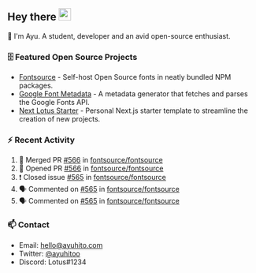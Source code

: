 ## Hey there <img src="https://media.giphy.com/media/hvRJCLFzcasrR4ia7z/giphy.gif" width="25" height="25">

📝 I'm Ayu. A student, developer and an avid open-source enthusiast.

### 🗄 Featured Open Source Projects

- [Fontsource](https://github.com/fontsource/fontsource) - Self-host Open Source fonts in neatly bundled NPM packages.
- [Google Font Metadata](https://github.com/fontsource/google-font-metadata) - A metadata generator that fetches and parses the Google Fonts API.
- [Next Lotus Starter](https://github.com/DecliningLotus/next-lotus-starter) - Personal Next.js starter template to streamline the creation of new projects.

### ⚡ Recent Activity

<!--START_SECTION:activity-->

1. 🎉 Merged PR [#566](https://github.com/fontsource/fontsource/pull/566) in [fontsource/fontsource](https://github.com/fontsource/fontsource)
2. 💪 Opened PR [#566](https://github.com/fontsource/fontsource/pull/566) in [fontsource/fontsource](https://github.com/fontsource/fontsource)
3. ❗️ Closed issue [#565](https://github.com/fontsource/fontsource/issues/565) in [fontsource/fontsource](https://github.com/fontsource/fontsource)
4. 🗣 Commented on [#565](https://github.com/fontsource/fontsource/issues/565) in [fontsource/fontsource](https://github.com/fontsource/fontsource)
5. 🗣 Commented on [#565](https://github.com/fontsource/fontsource/issues/565) in [fontsource/fontsource](https://github.com/fontsource/fontsource)
<!--END_SECTION:activity-->

### 📫 Contact

- Email: hello@ayuhito.com
- Twitter: [@ayuhitoo](https://twitter.com/ayuhitoo)
- Discord: Lotus#1234
